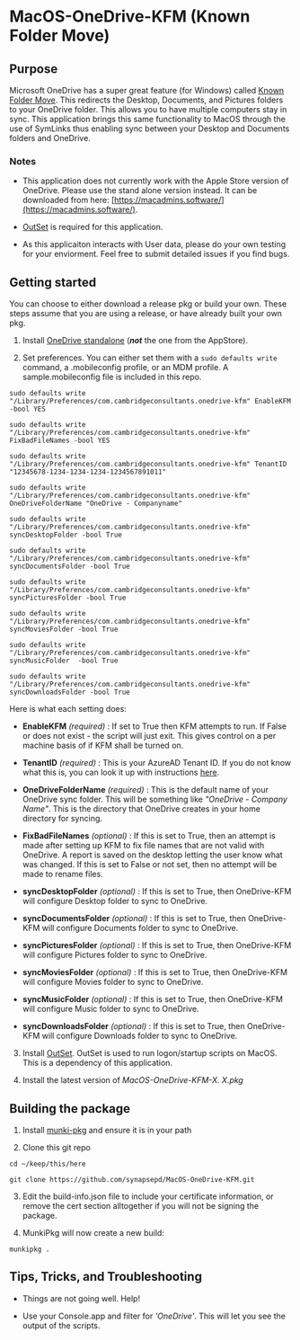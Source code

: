 
# MacOS-OneDrive-KFM (Known Folder Move)

## Purpose

Microsoft OneDrive has a super great feature (for Windows) called [Known Folder Move](https://docs.microsoft.com/en-us/onedrive/redirect-known-folders). This redirects the Desktop, Documents, and Pictures folders to your OneDrive folder. This allows you to have multiple computers stay in sync. This application brings this same functionality to MacOS through the use of SymLinks thus enabling sync between your Desktop and Documents folders and OneDrive.

### Notes

- This application does not currently work with the Apple Store version of OneDrive. Please use the stand alone version instead. It can be downloaded from here: [https://macadmins.software/](https://macadmins.software/).

- [OutSet](https://github.com/chilcote/outset) is required for this application.

- As this applicaiton interacts with User data, please do your own testing for your enviorment.  Feel free to submit detailed issues if you find bugs.

## Getting started

You can choose to either download a release pkg or build your own. These steps assume that you are using a release, or have already built your own pkg.

1. Install [OneDrive standalone](https://macadmins.software/) (***not*** the one from the AppStore).

2. Set preferences. You can either set them with a `sudo defaults write` command, a .mobileconfig profile, or an MDM profile. A sample.mobileconfig file is included in this repo.

 `sudo defaults write "/Library/Preferences/com.cambridgeconsultants.onedrive-kfm" EnableKFM -bool YES` 

 `sudo defaults write "/Library/Preferences/com.cambridgeconsultants.onedrive-kfm" FixBadFileNames -bool YES` 

 `sudo defaults write "/Library/Preferences/com.cambridgeconsultants.onedrive-kfm" TenantID "12345678-1234-1234-1234-1234567891011"` 

 `sudo defaults write "/Library/Preferences/com.cambridgeconsultants.onedrive-kfm" OneDriveFolderName "OneDrive - Companyname"`
 
`sudo defaults write "/Library/Preferences/com.cambridgeconsultants.onedrive-kfm" syncDesktopFolder -bool True`
  
`sudo defaults write "/Library/Preferences/com.cambridgeconsultants.onedrive-kfm" syncDocumentsFolder -bool True`
   
`sudo defaults write "/Library/Preferences/com.cambridgeconsultants.onedrive-kfm" syncPicturesFolder -bool True`
    
`sudo defaults write "/Library/Preferences/com.cambridgeconsultants.onedrive-kfm" syncMoviesFolder -bool True`
     
`sudo defaults write "/Library/Preferences/com.cambridgeconsultants.onedrive-kfm" syncMusicFolder  -bool True`

`sudo defaults write "/Library/Preferences/com.cambridgeconsultants.onedrive-kfm" syncDownloadsFolder -bool True`

Here is what each setting does:

-  **EnableKFM**  *(required)* : If set to True then KFM attempts to run. If False or does not exist - the script will just exit. This gives control on a per machine basis of if KFM shall be turned on.

-  **TenantID**  *(required)* : This is your AzureAD Tenant ID. If you do not know what this is, you can look it up with instructions [here](https://docs.microsoft.com/en-us/onedrive/find-your-office-365-tenant-id).

-  **OneDriveFolderName**  *(required)* : This is the default name of your OneDrive sync folder. This will be something like *"OneDrive - Company Name"*. This is the directory that OneDrive creates in your home directory for syncing.

-  **FixBadFileNames**  *(optional)* : If this is set to True, then an attempt is made after setting up KFM to fix file names that are not valid with OneDrive. A report is saved on the desktop letting the user know what was changed. If this is set to False or not set, then no attempt will be made to rename files.

-  **syncDesktopFolder**  *(optional)* : If this is set to True, then OneDrive-KFM will configure Desktop folder to sync to OneDrive.

-  **syncDocumentsFolder**  *(optional)* : If this is set to True, then OneDrive-KFM will configure Documents folder to sync to OneDrive.

-  **syncPicturesFolder**  *(optional)* : If this is set to True, then OneDrive-KFM will configure Pictures folder to sync to OneDrive.

-  **syncMoviesFolder**  *(optional)* : If this is set to True, then OneDrive-KFM will configure Movies folder to sync to OneDrive.

-  **syncMusicFolder**  *(optional)* : If this is set to True, then OneDrive-KFM will configure Music folder to sync to OneDrive.

-  **syncDownloadsFolder**  *(optional)* : If this is set to True, then OneDrive-KFM will configure Downloads folder to sync to OneDrive.

3. Install [OutSet](https://github.com/chilcote/outset). OutSet is used to run logon/startup scripts on MacOS. This is a dependency of this application.

4. Install the latest version of *MacOS-OneDrive-KFM-X. X.pkg*

## Building the package

1. Install [munki-pkg](https://github.com/munki/munki-pkg) and ensure it is in your path

2. Clone this git repo

 `cd ~/keep/this/here` 

 `git clone https://github.com/synapsepd/MacOS-OneDrive-KFM.git` 

3. Edit the build-info.json file to include your certificate information, or remove the cert section alltogether if you will not be signing the package.

4. MunkiPkg will now create a new build:

 `munkipkg .` 

## Tips, Tricks, and Troubleshooting

- Things are not going well. Help!

- Use your Console.app and filter for *'OneDrive'*. This will let you see the output of the scripts.
